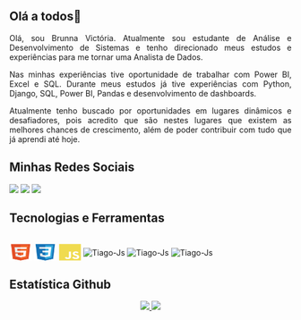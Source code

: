 ## Olá a todos👋

<div align="justify">
  Olá, sou Brunna Victória. Atualmente sou estudante de Análise e Desenvolvimento de Sistemas e tenho direcionado meus estudos e experiências para me tornar uma Analista de Dados. 

Nas minhas experiências tive oportunidade de trabalhar com Power BI, Excel e SQL. Durante meus estudos já tive experiências com Python, Django, SQL, Power BI, Pandas e desenvolvimento de dashboards. 

Atualmente tenho buscado por oportunidades em lugares dinâmicos e desafiadores, pois acredito que são nestes lugares que existem as melhores chances de crescimento, além de poder contribuir com tudo que já aprendi até hoje.
 </div>

## Minhas Redes Sociais
 <div> 
  <a href="https://instagram.com/_brunnav_" target="_blank"><img src="https://img.shields.io/badge/-Instagram-%23E4405F?style=for-the-badge&logo=instagram&logoColor=white" target="_blank"></a>
 	<a href = "vbrunnadados@gmail.com"><img src="https://img.shields.io/badge/-Gmail-%23333?style=for-the-badge&logo=gmail&logoColor=white" target="_blank"></a>
  <a href="https://www.linkedin.com/in/brunna-martins-/" target="_blank"><img src="https://img.shields.io/badge/-LinkedIn-%230077B5?style=for-the-badge&logo=linkedin&logoColor=white" target="_blank"></a> 
</div>

  ## Tecnologias e Ferramentas
  <div style="display: inline_block"><br>
      <img align="center" alt="Tiago-HTML" height="30" width="40" src="https://raw.githubusercontent.com/devicons/devicon/master/icons/html5/html5-original.svg">
     <img align="center" alt="Tiago-CSS" height="30" width="40" src="https://raw.githubusercontent.com/devicons/devicon/master/icons/css3/css3-original.svg">
  <img align="center" alt="Tiago-Js" height="30" width="40" src="https://raw.githubusercontent.com/devicons/devicon/master/icons/javascript/javascript-plain.svg">
  
   <img align="center" alt="Tiago-Js" height="30" width="40" src="https://cdn.jsdelivr.net/gh/devicons/devicon@latest/icons/python/python-original.svg" >
   
  <img align="center" alt="Tiago-Js" height="30" width="40" src="https://cdn.jsdelivr.net/gh/devicons/devicon@latest/icons/dbeaver/dbeaver-original.svg" >
          
  <img align="center" alt="Tiago-Js" height="30" width="40" src="https://cdn.jsdelivr.net/gh/devicons/devicon@latest/icons/azuresqldatabase/azuresqldatabase-original.svg" />
          
          
          
 </div>

## Estatística Github

<div align="center">
  <a href="https://github.com/BrunnaVic">
  <img height="180em" src="https://github-readme-stats.vercel.app/api?username=BrunnaVic&show_icons=true&&locale=pt-br&theme=dracula&include_all_commits=true&count_private=true"/>
  <img height="180em" src="https://github-readme-stats.vercel.app/api/top-langs/?username=BrunnaVic&layout=compact&&locale=pt-br&langs_count=7&theme=dracula"/>
</div>

